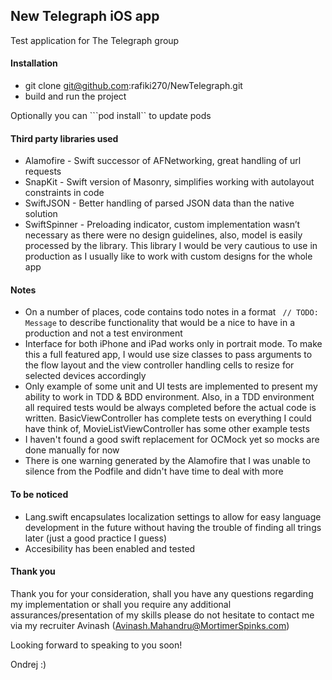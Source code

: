 ## New Telegraph iOS app

Test application for The Telegraph group

#### Installation

* git clone git@github.com:rafiki270/NewTelegraph.git
* build and run the project

Optionally you can ```pod install`` to update pods

#### Third party libraries used

* Alamofire - Swift successor of AFNetworking, great handling of url requests
* SnapKit - Swift version of Masonry, simplifies working with autolayout constraints in code
* SwiftJSON - Better handling of parsed JSON data than the native solution
* SwiftSpinner - Preloading indicator, custom implementation wasn’t necessary as there were no design guidelines, also, model is easily processed by the library. This library I would be very cautious to use in production as I usually like to work with custom designs for the whole app

#### Notes

* On a number of places, code contains todo notes in a format ``` // TODO: Message``` to describe functionality that would be a nice to have in a production and not a test environment
* Interface for both iPhone and iPad works only in portrait mode. To make this a full featured app, I would use size classes to pass arguments to the flow layout and the view controller handling cells to resize for selected devices accordingly
* Only example of some unit and UI tests are implemented to present my ability to work in TDD & BDD environment. Also, in a TDD environment all required tests would be always completed before the actual code is written. BasicViewController has complete tests on everything I could have think of, MovieListViewController has some other example tests
* I haven't found a good swift replacement for OCMock yet so mocks are done manually for now
* There is one warning generated by the Alamofire that I was unable to silence from the Podfile and didn't have time to deal with more

#### To be noticed
* Lang.swift encapsulates localization settings to allow for easy language development in the future without having the trouble of finding all trings later (just a good practice I guess)
* Accesibility has been enabled and tested


#### Thank you

Thank you for your consideration, shall you have any questions regarding my implementation or shall you require any additional assurances/presentation of my skills please do not hesitate to contact me via my recruiter Avinash (Avinash.Mahandru@MortimerSpinks.com)

Looking forward to speaking to you soon!

Ondrej :)
